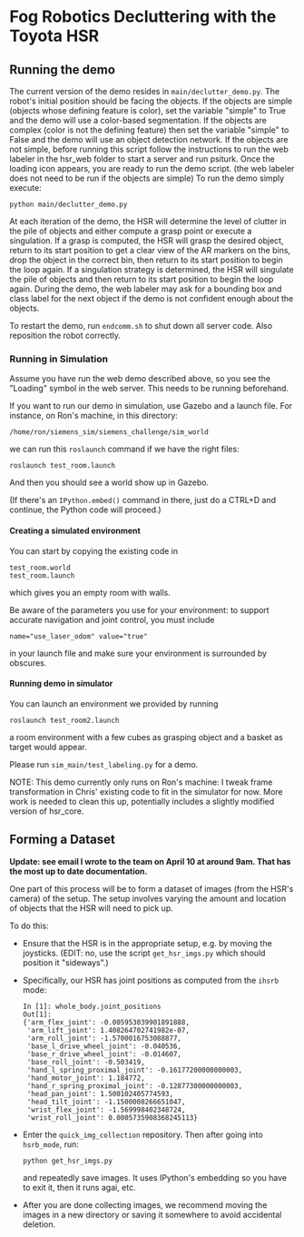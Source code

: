 # Fog Robotics Decluttering with the Toyota HSR

## Running the demo

The current version of the demo resides in `main/declutter_demo.py`. The robot's initial position should be facing the objects. If the objects are simple (objects whose defining feature is color), set the variable "simple" to True and the demo will use a color-based segmentation. If the objects are complex (color is not the defining feature) then set the variable "simple" to False and the demo will use an object detection network. If the objects are not simple, before running this script follow the instructions to run the web labeler in the hsr_web folder to start a server and run psiturk. Once the loading icon appears, you are ready to run the demo script. (the web labeler does not need to be run if the objects are simple) To run the demo simply execute:

```
python main/declutter_demo.py
```

At each iteration of the demo, the HSR will determine the level of clutter in the pile of objects and either compute a grasp point or execute a singulation. If a grasp is computed, the HSR will grasp the desired object, return to its start position to get a clear view of the AR markers on the bins, drop the object in the correct bin, then return to its start position to begin the loop again. If a singulation strategy is determined, the HSR will singulate the pile of objects and then return to its start position to begin the loop again. During the demo, the web labeler may ask for a bounding box and class label for the next object if the demo is not confident enough about the objects.

To restart the demo, run `endcomm.sh` to shut down all server code. Also reposition the robot correctly.

### Running in Simulation

Assume you have run the web demo described above, so you see the "Loading"
symbol in the web server.  This needs to be running beforehand.

If you want to run our demo in simulation, use Gazebo and a launch file. For
instance, on Ron's machine, in this directory:

```
/home/ron/siemens_sim/siemens_challenge/sim_world
```

we can run this `roslaunch` command if we have the right files:

```
roslaunch test_room.launch
```

And then you should see a world show up in Gazebo.

(If there's an `IPython.embed()` command in there, just do a CTRL+D and
continue, the Python code will proceed.)

#### Creating a simulated environment

You can start by copying the existing code in

```
test_room.world
test_room.launch
```

which gives you an empty room with walls.

Be aware of the parameters you use for your environment: to support accurate navigation and joint control, you must include
```
name="use_laser_odom" value="true"
```
in your launch file and make sure your environment is surrounded by obscures.

#### Running demo in simulator

You can launch an environment we provided by running

```
roslaunch test_room2.launch
```

a room environment with a few cubes as grasping object and a basket as target would appear.

Please run `sim_main/test_labeling.py` for a demo.

NOTE: This demo currently only runs on Ron's machine: I tweak frame transformation in Chris' existing code to fit in the simulator for now. More work is needed to clean this up, potentially includes a slightly modified version of hsr_core.


## Forming a Dataset

**Update: see email I wrote to the team on April 10 at around 9am. That has the
most up to date documentation.**

One part of this process will be to form a dataset of images (from the HSR's
camera) of the setup. The setup involves varying the amount and location of
objects that the HSR will need to pick up.

To do this:

- Ensure that the HSR is in the appropriate setup, e.g. by moving the joysticks.
  (EDIT: no, use the script `get_hsr_imgs.py` which should position it
  "sideways".)

- Specifically, our HSR has joint positions as computed from the `ihsrb` mode:

  ```
  In [1]: whole_body.joint_positions
  Out[1]:
  {'arm_flex_joint': -0.005953039901891888,
   'arm_lift_joint': 1.408264702741982e-07,
   'arm_roll_joint': -1.5700016753088877,
   'base_l_drive_wheel_joint': -0.040536,
   'base_r_drive_wheel_joint': -0.014607,
   'base_roll_joint': -0.503419,
   'hand_l_spring_proximal_joint': -0.16177200000000003,
   'hand_motor_joint': 1.184772,
   'hand_r_spring_proximal_joint': -0.12877300000000003,
   'head_pan_joint': 1.500102405774593,
   'head_tilt_joint': -1.1500008266651047,
   'wrist_flex_joint': -1.569998402348724,
   'wrist_roll_joint': 0.0005735908368245113}
  ```

- Enter the `quick_img_collection` repository. Then after going into
  `hsrb_mode`, run:

  ```
  python get_hsr_imgs.py
  ```

  and repeatedly save images.  It uses IPython's embedding so you have to exit
  it, then it runs agai, etc.

- After you are done collecting images, we recommend moving the images in a new
  directory or saving it somewhere to avoid accidental deletion.
